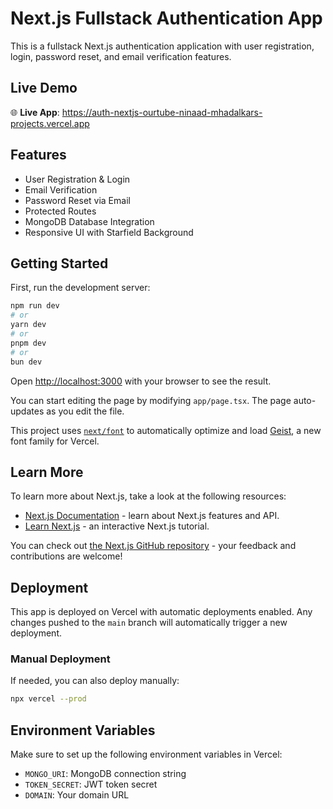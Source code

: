 # Next.js Fullstack Authentication App

This is a fullstack Next.js authentication application with user registration, login, password reset, and email verification features.

## Live Demo
🌐 **Live App**: https://auth-nextjs-ourtube-ninaad-mhadalkars-projects.vercel.app

## Features
- User Registration & Login
- Email Verification
- Password Reset via Email
- Protected Routes
- MongoDB Database Integration
- Responsive UI with Starfield Background

## Getting Started

First, run the development server:

```bash
npm run dev
# or
yarn dev
# or
pnpm dev
# or
bun dev
```

Open [http://localhost:3000](http://localhost:3000) with your browser to see the result.

You can start editing the page by modifying `app/page.tsx`. The page auto-updates as you edit the file.

This project uses [`next/font`](https://nextjs.org/docs/app/building-your-application/optimizing/fonts) to automatically optimize and load [Geist](https://vercel.com/font), a new font family for Vercel.

## Learn More

To learn more about Next.js, take a look at the following resources:

- [Next.js Documentation](https://nextjs.org/docs) - learn about Next.js features and API.
- [Learn Next.js](https://nextjs.org/learn) - an interactive Next.js tutorial.

You can check out [the Next.js GitHub repository](https://github.com/vercel/next.js) - your feedback and contributions are welcome!

## Deployment

This app is deployed on Vercel with automatic deployments enabled. Any changes pushed to the `main` branch will automatically trigger a new deployment.

### Manual Deployment
If needed, you can also deploy manually:
```bash
npx vercel --prod
```

## Environment Variables
Make sure to set up the following environment variables in Vercel:
- `MONGO_URI`: MongoDB connection string
- `TOKEN_SECRET`: JWT token secret
- `DOMAIN`: Your domain URL
